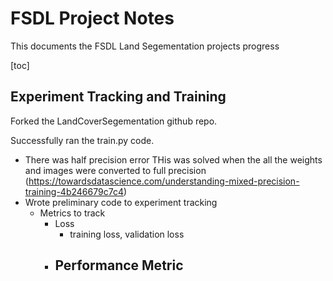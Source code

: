 # **FSDL Project Notes**

This documents the FSDL Land Segementation projects progress

[toc]

## Experiment Tracking and Training

Forked the LandCoverSegementation github repo. 

Successfully ran the train.py code.

- There was half precision error THis was solved when the all the weights and images were converted to full precision (https://towardsdatascience.com/understanding-mixed-precision-training-4b246679c7c4)
- Wrote preliminary code to experiment tracking
  - Metrics to track
    - Loss
      - training loss, validation loss
    - Performance Metric
      - 






